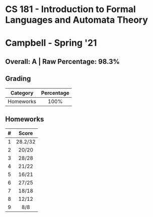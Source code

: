 # CS 181 - Introduction to Formal Languages and Automata Theory

# Campbell - Spring '21

## Overall: A | Raw Percentage: 98.3%

## Grading

| Category  | Percentage |
| :-------: | :--------: |
| Homeworks |    100%    |

## Homeworks

|  #   |  Score  |
| :--: | :-----: |
|  1   | 28.2/32 |
|  2   |  20/20  |
|  3   |  28/28  |
|  4   |  21/22  |
|  5   |  16/21  |
|  6   |  27/25  |
|  7   |  18/18  |
|  8   |  12/12  |
|  9   |   8/8   |

